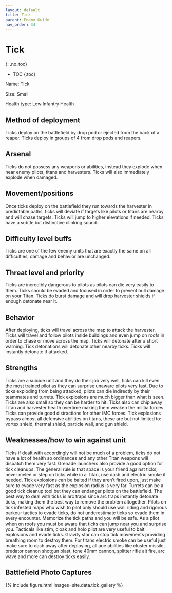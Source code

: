 ```yaml
---
layout: default
title: Tick
parent: Enemy Guide
nav_order: 34
---
```


# Tick
{: .no_toc}

- TOC
{:toc}

Name: Tick

Size: Small

Health type: Low Infantry Health

## Method of deployment

Ticks deploy on the battlefield by drop pod or ejected from the back of a reaper. Ticks deploy in groups of 4 from drop pods and reapers.

## Arsenal

Ticks do not possess any weapons or abilities, instead they explode when near enemy pilots, titans and harvesters. Ticks will also immediately explode when damaged. 

## Movement/positions

Once ticks deploy on the battlefield they run towards the harvester in predictable paths, ticks will deviate if targets like pilots or titans are nearby and will chase targets. Ticks will jump to higher elevations if needed. Ticks have a subtle but distinctive clinking sound. 

## Difficulty level buffs

Ticks are one of the few enemy units that are exactly the same on all difficulties, damage and behavior are unchanged. 

## Threat level and priority 

Ticks are incredibly dangerous to pilots as pilots can die very easily to them. Ticks should be evaded and focused in order to prevent hull damage on your Titan. Ticks do burst damage and will drop harvester shields if enough detonate near it. 

## Behavior

After deploying, ticks will travel across the map to attack the harvester. Ticks will travel and follow pilots inside buildings and even jump on roofs in order to chase or move across the map. Ticks will detonate after a short warning. Tick detonations will detonate other nearby ticks. Ticks will instantly detonate if attacked. 

## Strengths

Ticks are a suicide unit and they do their job very well, ticks can kill even the most trained pilot as they can surprise unaware pilots very fast. Due to ticks exploding from being attacked, pilots can die indirectly by their teammates and turrets. Tick explosions are much bigger than what is seen. Ticks are also small so they can be harder to hit. Ticks also can chip away Titan and harvester health overtime making them weaken the militia forces. Ticks can provide good distractions for other IMC forces. Tick explosions bypass almost all defensive abilities on titans, these are but not limited to: vortex shield, thermal shield, particle wall, and gun shield. 

## Weaknesses/how to win against unit

Ticks if dealt with accordingly will not be much of a problem, ticks do not have a lot of health so ordinances and any other Titan weapons will dispatch them very fast. Grenade launchers also provide a good option for tick cleanups. The general rule is that space is your friend against ticks, never melee or step on ticks while in a Titan, use dash and electric smoke if needed. Tick explosions can be baited if they aren’t fired upon, just make sure to evade very fast as the explosion radius is very far. Turrets can be a good tick cleanup tool but they can endanger pilots on the battlefield. The best way to deal with ticks is arc traps since arc traps instantly detonate ticks, making them the best way to remove the problem altogether. Pilots on tick infested maps who wish to pilot only should use wall riding and rigorous parkour tactics to evade ticks, do not underestimate ticks so evade them in every encounter. Memorize the tick paths and you will be safe.
As a pilot when on roofs you must be aware that ticks can jump near you and surprise you. Tacticals like stim, cloak and holo pilot are very useful to bait explosions and evade ticks. Gravity star can stop tick movements providing breathing room to destroy them. For titans electric smoke can be useful just make sure to dash away after deploying, all aoe abilities like cluster missile, predator cannon shotgun blast, tone 40mm cannon, splitter rifle alt fire, arc wave and more can destroy ticks easily. 

## Battlefield Photo Captures


{% include figure.html images=site.data.tick_gallery %}